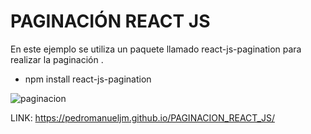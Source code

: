 # PAGINACIÓN REACT JS 

En este ejemplo se utiliza un paquete llamado react-js-pagination para realizar la paginación .

*  npm install react-js-pagination

![paginacion](https://user-images.githubusercontent.com/71619972/111887554-b4bea680-89a3-11eb-9052-d5dbf81a1a62.PNG)

LINK: https://pedromanueljm.github.io/PAGINACION_REACT_JS/
